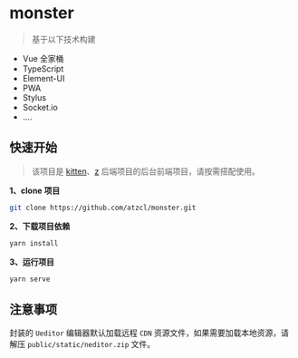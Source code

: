 # monster

> 基于以下技术构建
- Vue 全家桶
- TypeScript
- Element-UI
- PWA
- Stylus
- Socket.io
- ....


## 快速开始
> 该项目是 [kitten](https://github.com/atzcl/kitten)、[z](https://github.com/atzcl/z) 后端项目的后台前端项目，请按需搭配使用。


**1、clone 项目**
```bash
git clone https://github.com/atzcl/monster.git
```

**2、下载项目依赖**
```bash
yarn install
```

**3、运行项目**
```bash
yarn serve
```
## 注意事项
封装的 ` Ueditor ` 编辑器默认加载远程 ` CDN ` 资源文件，如果需要加载本地资源，请解压 ` public/static/neditor.zip ` 文件。
